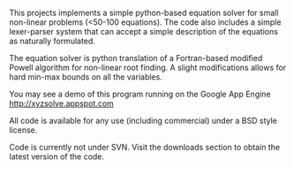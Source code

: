 This projects implements a simple python-based equation solver for small non-linear problems (<50-100 equations). The code also includes a simple lexer-parser system that can accept a simple description of the equations as naturally formulated.

The equation solver is python translation of a Fortran-based modified Powell algorithm for non-linear root finding. A slight modifications allows for hard min-max bounds on all the variables.

You may see a demo of this program running on the Google App Engine  http://xyzsolve.appspot.com

All code is available for any use (including commercial) under  a BSD style license.

Code is currently not under SVN. Visit the downloads section to obtain the latest version of the code.